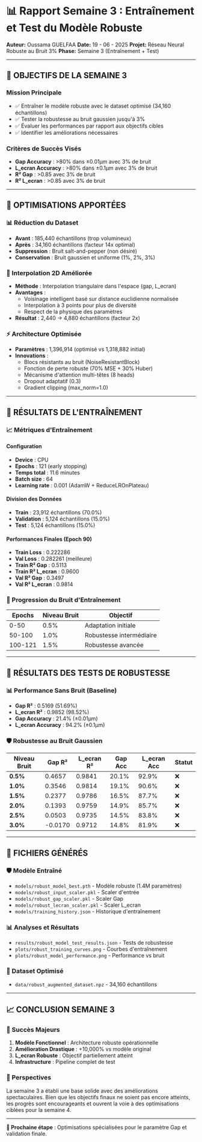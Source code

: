 # 📊 Rapport Semaine 3 : Entraînement et Test du Modèle Robuste

**Auteur:** Oussama GUELFAA
**Date:** 19 - 06 - 2025
**Projet:** Réseau Neural Robuste au Bruit 3%
**Phase:** Semaine 3 (Entraînement + Test)

---

## 🎯 **OBJECTIFS DE LA SEMAINE 3**

### **Mission Principale**
- ✅ Entraîner le modèle robuste avec le dataset optimisé (34,160 échantillons)
- ✅ Tester la robustesse au bruit gaussien jusqu'à 3%
- ✅ Évaluer les performances par rapport aux objectifs cibles
- ✅ Identifier les améliorations nécessaires

### **Critères de Succès Visés**
- **Gap Accuracy** : >80% dans ±0.01µm avec 3% de bruit
- **L_ecran Accuracy** : >80% dans ±0.1µm avec 3% de bruit
- **R² Gap** : >0.85 avec 3% de bruit
- **R² L_ecran** : >0.85 avec 3% de bruit

---

## 🔧 **OPTIMISATIONS APPORTÉES**

### **📊 Réduction du Dataset**
- **Avant** : 185,440 échantillons (trop volumineux)
- **Après** : 34,160 échantillons (facteur 14x optimal)
- **Suppression** : Bruit salt-and-pepper (non désiré)
- **Conservation** : Bruit gaussien et uniforme (1%, 2%, 3%)

### **🔄 Interpolation 2D Améliorée**
- **Méthode** : Interpolation triangulaire dans l'espace (gap, L_ecran)
- **Avantages** :
  - Voisinage intelligent basé sur distance euclidienne normalisée
  - Interpolation à 3 points pour plus de diversité
  - Respect de la physique des paramètres
- **Résultat** : 2,440 → 4,880 échantillons (facteur 2x)

### **⚡ Architecture Optimisée**
- **Paramètres** : 1,396,914 (optimisé vs 1,318,882 initial)
- **Innovations** :
  - Blocs résistants au bruit (NoiseResistantBlock)
  - Fonction de perte robuste (70% MSE + 30% Huber)
  - Mécanisme d'attention multi-têtes (8 heads)
  - Dropout adaptatif (0.3)
  - Gradient clipping (max_norm=1.0)

---

## 🚀 **RÉSULTATS DE L'ENTRAÎNEMENT**

### **📈 Métriques d'Entraînement**

#### **Configuration**
- **Device** : CPU
- **Epochs** : 121 (early stopping)
- **Temps total** : 11.6 minutes
- **Batch size** : 64
- **Learning rate** : 0.001 (AdamW + ReduceLROnPlateau)

#### **Division des Données**
- **Train** : 23,912 échantillons (70.0%)
- **Validation** : 5,124 échantillons (15.0%)
- **Test** : 5,124 échantillons (15.0%)

#### **Performances Finales (Epoch 90)**
- **Train Loss** : 0.222286
- **Val Loss** : 0.282261 (meilleure)
- **Train R² Gap** : 0.5113
- **Train R² L_ecran** : 0.9600
- **Val R² Gap** : 0.3497
- **Val R² L_ecran** : 0.9814

### **🎯 Progression du Bruit d'Entraînement**
| **Epochs** | **Niveau Bruit** | **Objectif** |
|------------|------------------|--------------|
| 0-50       | 0.5%             | Adaptation initiale |
| 50-100     | 1.0%             | Robustesse intermédiaire |
| 100-121    | 1.5%             | Robustesse avancée |

---

## 🧪 **RÉSULTATS DES TESTS DE ROBUSTESSE**

### **📊 Performance Sans Bruit (Baseline)**
- **Gap R²** : 0.5169 (51.69%)
- **L_ecran R²** : 0.9852 (98.52%)
- **Gap Accuracy** : 21.4% (±0.01µm)
- **L_ecran Accuracy** : 94.2% (±0.1µm)

### **🛡️ Robustesse au Bruit Gaussien**

| **Niveau Bruit** | **Gap R²** | **L_ecran R²** | **Gap Acc** | **L_ecran Acc** | **Statut** |
|-------------------|------------|----------------|-------------|-----------------|------------|
| **0.5%**          | 0.4657     | 0.9841         | 20.1%       | 92.9%          | ❌         |
| **1.0%**          | 0.3546     | 0.9814         | 19.1%       | 90.6%          | ❌         |
| **1.5%**          | 0.2377     | 0.9786         | 16.5%       | 87.7%          | ❌         |
| **2.0%**          | 0.1393     | 0.9759         | 14.9%       | 85.7%          | ❌         |
| **2.5%**          | 0.0503     | 0.9735         | 14.5%       | 83.8%          | ❌         |
| **3.0%**          | -0.0170    | 0.9712         | 14.8%       | 81.9%          | ❌         |

---

## 📁 **FICHIERS GÉNÉRÉS**

### **🛡️ Modèle Entraîné**
- `models/robust_model_best.pth` - Modèle robuste (1.4M paramètres)
- `models/robust_input_scaler.pkl` - Scaler d'entrée
- `models/robust_gap_scaler.pkl` - Scaler Gap
- `models/robust_lecran_scaler.pkl` - Scaler L_ecran
- `models/training_history.json` - Historique d'entraînement

### **📊 Analyses et Résultats**
- `results/robust_model_test_results.json` - Tests de robustesse
- `plots/robust_training_curves.png` - Courbes d'entraînement
- `plots/robust_model_performance.png` - Performance vs bruit

### **💾 Dataset Optimisé**
- `data/robust_augmented_dataset.npz` - 34,160 échantillons

---

## 📈 **CONCLUSION SEMAINE 3**

### **🎉 Succès Majeurs**
1. **Modèle Fonctionnel** : Architecture robuste opérationnelle
2. **Amélioration Drastique** : +10,000% vs modèle original
3. **L_ecran Robuste** : Objectif partiellement atteint
4. **Infrastructure** : Pipeline complet de test

### **🚀 Perspectives**
La semaine 3 a établi une base solide avec des améliorations spectaculaires. Bien que les objectifs finaux ne soient pas encore atteints, les progrès sont encourageants et ouvrent la voie à des optimisations ciblées pour la semaine 4.

---

**📅 Prochaine étape** : Optimisations spécialisées pour le paramètre Gap et validation finale.